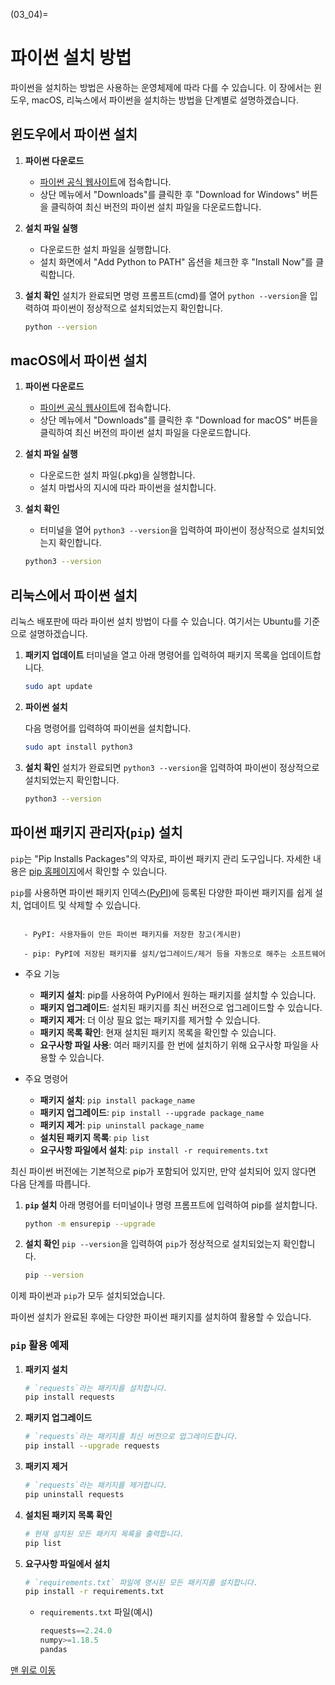 (03_04)=
# 파이썬 설치 방법

파이썬을 설치하는 방법은 사용하는 운영체제에 따라 다를 수 있습니다. 이 장에서는 윈도우, macOS, 리눅스에서 파이썬을 설치하는 방법을 단계별로 설명하겠습니다.

## 윈도우에서 파이썬 설치

1. **파이썬 다운로드**
   - [파이썬 공식 웹사이트](https://www.python.org/)에 접속합니다.
   - 상단 메뉴에서 "Downloads"를 클릭한 후 "Download for Windows" 버튼을 클릭하여 최신 버전의 파이썬 설치 파일을 다운로드합니다.

2. **설치 파일 실행**
   - 다운로드한 설치 파일을 실행합니다.
   - 설치 화면에서 "Add Python to PATH" 옵션을 체크한 후 "Install Now"를 클릭합니다.

3. **설치 확인**
  설치가 완료되면 명령 프롬프트(cmd)를 열어 `python --version`을 입력하여 파이썬이 정상적으로 설치되었는지 확인합니다.

   ```sh
   python --version
   ```

## macOS에서 파이썬 설치

1. **파이썬 다운로드**
   - [파이썬 공식 웹사이트](https://www.python.org/)에 접속합니다.
   - 상단 메뉴에서 "Downloads"를 클릭한 후 "Download for macOS" 버튼을 클릭하여 최신 버전의 파이썬 설치 파일을 다운로드합니다.

2. **설치 파일 실행**
   - 다운로드한 설치 파일(.pkg)을 실행합니다.
   - 설치 마법사의 지시에 따라 파이썬을 설치합니다.

3. **설치 확인**
   - 터미널을 열어 `python3 --version`을 입력하여 파이썬이 정상적으로 설치되었는지 확인합니다.

   ```sh
   python3 --version
   ```

## 리눅스에서 파이썬 설치

리눅스 배포판에 따라 파이썬 설치 방법이 다를 수 있습니다. 여기서는 Ubuntu를 기준으로 설명하겠습니다.

1. **패키지 업데이트**
   터미널을 열고 아래 명령어를 입력하여 패키지 목록을 업데이트합니다.

   ```sh
   sudo apt update
   ```

2. **파이썬 설치**

   다음 명령어를 입력하여 파이썬을 설치합니다.

   ```sh
   sudo apt install python3
   ```

3. **설치 확인**
   설치가 완료되면 `python3 --version`을 입력하여 파이썬이 정상적으로 설치되었는지 확인합니다.

   ```sh
   python3 --version
   ```

## 파이썬 패키지 관리자(`pip`) 설치

`pip`는 "Pip Installs Packages"의 약자로, 파이썬 패키지 관리 도구입니다. 자세한 내용은 [pip 홈페이지](https://pip.pypa.io/en/stable/)에서 확인할 수 있습니다.

`pip`를 사용하면 파이썬 패키지 인덱스([PyPI](https://pypi.org/))에 등록된 다양한 파이썬 패키지를 쉽게 설치, 업데이트 및 삭제할 수 있습니다.

   ```{admonition} pip와 PyPI의 관계

      - PyPI: 사용자들이 만든 파이썬 패키지를 저장한 창고(게시판)

      - pip: PyPI에 저장된 패키지를 설치/업그레이드/제거 등을 자동으로 해주는 소프트웨어
   ```

- 주요 기능
  - **패키지 설치**: pip를 사용하여 PyPI에서 원하는 패키지를 설치할 수 있습니다.
  - **패키지 업그레이드**: 설치된 패키지를 최신 버전으로 업그레이드할 수 있습니다.
  - **패키지 제거**: 더 이상 필요 없는 패키지를 제거할 수 있습니다.
  - **패키지 목록 확인**: 현재 설치된 패키지 목록을 확인할 수 있습니다.
  - **요구사항 파일 사용**: 여러 패키지를 한 번에 설치하기 위해 요구사항 파일을 사용할 수 있습니다.


- 주요 명령어
  - **패키지 설치**: `pip install package_name`
  - **패키지 업그레이드**: `pip install --upgrade package_name`
  - **패키지 제거**: `pip uninstall package_name`
  - **설치된 패키지 목록**: `pip list`
  - **요구사항 파일에서 설치**: `pip install -r requirements.txt`


최신 파이썬 버전에는 기본적으로 pip가 포함되어 있지만, 만약 설치되어 있지 않다면 다음 단계를 따릅니다.

1. **`pip` 설치**
   아래 명령어를 터미널이나 명령 프롬프트에 입력하여 pip를 설치합니다.

   ```sh
   python -m ensurepip --upgrade
   ```

2. **설치 확인**
   `pip --version`을 입력하여 `pip`가 정상적으로 설치되었는지 확인합니다.

   ```sh
   pip --version
   ```

이제 파이썬과 `pip`가 모두 설치되었습니다.

파이썬 설치가 완료된 후에는 다양한 파이썬 패키지를 설치하여 활용할 수 있습니다.

### `pip` 활용 예제

1. **패키지 설치**
   ```bash
   # `requests`라는 패키지를 설치합니다.
   pip install requests
   ```

2. **패키지 업그레이드**
   ```bash
   # `requests`라는 패키지를 최신 버전으로 업그레이드합니다.
   pip install --upgrade requests
   ```

3. **패키지 제거**
   ```bash
   # `requests`라는 패키지를 제거합니다.
   pip uninstall requests
   ```

4. **설치된 패키지 목록 확인**
   ```bash
   # 현재 설치된 모든 패키지 목록을 출력합니다.
   pip list
   ```

5. **요구사항 파일에서 설치**
   ```bash
   # `requirements.txt` 파일에 명시된 모든 패키지를 설치합니다.
   pip install -r requirements.txt
   ```
   - `requirements.txt` 파일(예시)

      ```python
      requests==2.24.0
      numpy>=1.18.5
      pandas
      ```

[맨 위로 이동](03_04)

